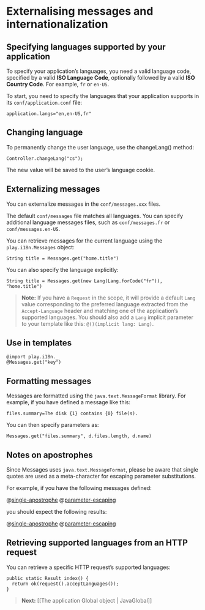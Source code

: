 <!--- Copyright (C) 2009-2013 Typesafe Inc. <http://www.typesafe.com> -->
# Externalising messages and internationalization

## Specifying languages supported by your application

To specify your application’s languages, you need a valid language code, specified by a valid **ISO Language Code**, optionally followed by a valid **ISO Country Code**. For example, `fr` or `en-US`.

To start, you need to specify the languages that your application supports in its `conf/application.conf` file:

```
application.langs="en,en-US,fr"
```

## Changing language

To permanently change the user language, use the changeLang() method:

```
Controller.changeLang("cs");
```
The new value will be saved to the user’s language cookie.

## Externalizing messages

You can externalize messages in the `conf/messages.xxx` files. 

The default `conf/messages` file matches all languages. You can specify additional language messages files, such as `conf/messages.fr` or `conf/messages.en-US`.

You can retrieve messages for the current language using the `play.i18n.Messages` object:

```
String title = Messages.get("home.title")
```

You can also specify the language explicitly:

```
String title = Messages.get(new Lang(Lang.forCode("fr")), "home.title")
```

> **Note:** If you have a `Request` in the scope, it will provide a default `Lang` value corresponding to the preferred language extracted from the `Accept-Language` header and matching one of the application’s supported languages. You should also add a `Lang` implicit parameter to your template like this: `@()(implicit lang: Lang)`.

## Use in templates
```
@import play.i18n._
@Messages.get("key")
```
## Formatting messages

Messages are formatted using the `java.text.MessageFormat` library. For example, if you have defined a message like this:

```
files.summary=The disk {1} contains {0} file(s).
```

You can then specify parameters as:

```
Messages.get("files.summary", d.files.length, d.name)
```

## Notes on apostrophes

Since Messages uses `java.text.MessageFormat`, please be aware that single quotes are used as a meta-character for escaping parameter substitutions.

For example, if you have the following messages defined:

@[single-apostrophe](code/javaguide/i18n/messages)
@[parameter-escaping](code/javaguide/i18n/messages)

you should expect the following results:

@[single-apostrophe](code/javaguide/i18n/JavaI18N.java)
@[parameter-escaping](code/javaguide/i18n/JavaI18N.java)

## Retrieving supported languages from an HTTP request

You can retrieve a specific HTTP request’s supported languages:

```
public static Result index() {
  return ok(request().acceptLanguages());
}
```

> **Next:** [[The application Global object | JavaGlobal]]
